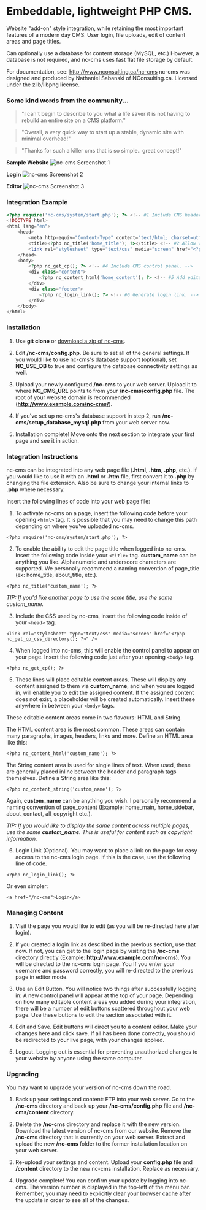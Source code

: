 Embeddable, lightweight PHP CMS.
================================

Website "add-on" style integration, while retaining the most important features of a modern day CMS: User login, file uploads, edit of content areas and page titles.

Can optionally use a database for content storage (MySQL, etc.) However, a database is not required, and nc-cms uses fast flat file storage by default.

For documentation, see: http://www.nconsulting.ca/nc-cms nc-cms was designed and produced by Nathaniel Sabanski of NConsulting.ca. Licensed under the zlib/libpng license.

### Some kind words from the community...

> "I can't begin to describe to you what a life saver it is not having to rebuild an entire site on a CMS platform."

> "Overall, a very quick way to start up a stable, dynamic site with minimal overhead!"

> "Thanks for such a killer cms that is so simple.. great concept!"

**Sample Website**
<img src="http://i.imgur.com/I8Kktc2.png" alt="nc-cms Screenshot 1" />

**Login**
<img src="http://i.imgur.com/CFfEaFg.png" alt="nc-cms Screenshot 2" />

**Editor**
<img src="http://i.imgur.com/kd5S8I9.png" alt="nc-cms Screenshot 3" />

### Integration Example
```php
<?php require('nc-cms/system/start.php'); ?> <!-- #1 Include CMS header. -->
<!DOCTYPE html>
<html lang="en">
	<head>
		<meta http-equiv="Content-Type" content="text/html; charset=utf-8" />
		<title><?php nc_title('home_title'); ?></title> <!-- #2 Allow website title editing. -->
		<link rel="stylesheet" type="text/css" media="screen" href="<?php nc_get_cp_css_directory(); ?>" /> <!-- #3 Include CSS. -->
	</head>
	<body>
		<?php nc_get_cp(); ?> <!-- #4 Include CMS control panel. -->
		<div class="content">
			<?php nc_content_html('home_content'); ?> <!-- #5 Add editable content area. -->
		</div>
		<div class="footer">
			<?php nc_login_link(); ?> <!-- #6 Generate login link. -->
		</div>
	</body>
</html>
```

### Installation

1. Use **git clone** or [download a zip of nc-cms](https://github.com/gnat/nc-cms/archive/master.zip).

2. Edit **/nc-cms/config.php**. Be sure to set all of the general settings. If you would like to use nc-cms's database support (optional), set **NC_USE_DB** to true and configure the database connectivity settings as well.

3. Upload your newly configured **/nc-cms** to your web server. Upload it to where **NC_CMS_URL** points to from your **/nc-cms/config.php** file. The root of your website domain is recommended (**http://www.example.com/nc-cms/**).

4. If you've set up nc-cms's database support in step 2, run **/nc-cms/setup_database_mysql.php** from your web server now.

5. Installation complete! Move onto the next section to integrate your first page and see it in action.

### Integration Instructions

nc-cms can be integrated into any web page file (**.html**, **.htm**, **.php**, etc.). If you would like to use it with an **.html** or **.htm** file, first convert it to **.php** by changing the file extension. Also be sure to change your internal links to **.php** where necessary.

Insert the following lines of code into your web page file:

1. To activate nc-cms on a page, insert the following code before your opening `<html>` tag. It is possible that you may need to change this path depending on where you've uploaded nc-cms.

```<?php require('nc-cms/system/start.php'); ?>```

2. To enable the ability to edit the page title when logged into nc-cms. Insert the following code inside your `<title>` tag. **custom_name** can be anything you like. Alphanumeric and underscore characters are supported. We personally recommend a naming convention of page_title (ex: home_title, about_title, etc.).

```<?php nc_title('custom_name'); ?>```

*TIP: If you'd like another page to use the same title, use the same custom_name.*

3. Include the CSS used by nc-cms, insert the following code inside of your `<head>` tag.

```<link rel="stylesheet" type="text/css" media="screen" href="<?php nc_get_cp_css_directory(); ?>" />```

4. When logged into nc-cms, this will enable the control panel to appear on your page. Insert the following code just after your opening `<body>` tag.

```<?php nc_get_cp(); ?>```

5. These lines will place editable content areas. These will display any content assigned to them via **custom_name**, and when you are logged in, will enable you to edit the assigned content. If the assigned content does not exist, a placeholder will be created automatically. Insert these anywhere in between your `<body>` tags.

These editable content areas come in two flavours: HTML and String.

The HTML content area is the most common. These areas can contain many paragraphs, images, headers, links and more. Define an HTML area like this:

```<?php nc_content_html('custom_name'); ?>```

The String content area is used for single lines of text. When used, these are generally placed inline between the header and paragraph tags themselves. Define a String area like this:

```<?php nc_content_string('custom_name'); ?>```

Again, **custom_name** can be anything you wish. I personally recommend a naming convention of page_content (Example: home_main, home_sidebar, about_contact, all_copyright etc.).

*TIP: If you would like to display the same content across multiple pages, use the same **custom_name**. This is useful for content such as copyright information.*

6. Login Link (Optional). You may want to place a link on the page for easy access to the nc-cms login page. If this is the case, use the following line of code.

```<?php nc_login_link(); ?>```

Or even simpler:

```<a href="/nc-cms">Login</a>```

### Managing Content

1. Visit the page you would like to edit (as you will be re-directed here after login).

2. If you created a login link as described in the previous section, use that now. If not, you can get to the login page by visiting the **/nc-cms** directory directly (Example: **http://www.example.com/nc-cms**). You will be directed to the nc-cms login page. You If you enter your username and password correctly, you will re-directed to the previous page in editor mode.

3. Use an Edit Button. You will notice two things after successfully logging in: A new control panel will appear at the top of your page. Depending on how many editable content areas you added during your integration, there will be a number of edit buttons scattered throughout your web page. Use these buttons to edit the section associated with it.

4. Edit and Save. Edit buttons will direct you to a content editor. Make your changes here and click save. If all has been done correctly, you should be redirected to your live page, with your changes applied.

5. Logout. Logging out is essential for preventing unauthorized changes to your website by anyone using the same computer.

### Upgrading

You may want to upgrade your version of nc-cms down the road.

1. Back up your settings and content: FTP into your web server. Go to the **/nc-cms** directory and back up your **/nc-cms/config.php** file and **/nc-cms/content** directory.

2. Delete the **/nc-cms** directory and replace it with the new version. Download the latest version of nc-cms from our website. Remove the **/nc-cms** directory that is currently on your web server. Extract and upload the new **/nc-cms** folder to the former installation location on your web server.

3. Re-upload your settings and content. Upload your **config.php** file and **/content** directory to the new nc-cms installation. Replace as necessary.

4. Upgrade complete! You can confirm your update by logging into nc-cms. The version number is displayed in the top-left of the menu bar. Remember, you may need to explicitly clear your browser cache after the update in order to see all of the changes.

